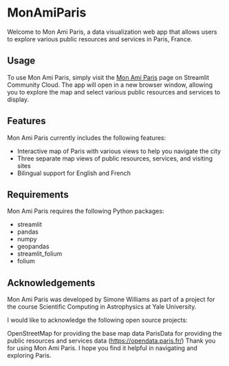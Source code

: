 # MonAmiParis
Welcome to Mon Ami Paris, a data visualization web app that allows users to explore various public resources and services in Paris, France.

## Usage
To use Mon Ami Paris, simply visit the [Mon Ami Paris](https://monamiparis.streamlit.app) page on Streamlit Community Cloud. The app will open in a new browser window, allowing you to explore the map and select various public resources and services to display.

## Features

Mon Ami Paris currently includes the following features:
- Interactive map of Paris with various views to help you navigate the city
- Three separate map views of public resources, services, and visiting sites
- Bilingual support for English and French

## Requirements
Mon Ami Paris requires the following Python packages:

- streamlit
- pandas
- numpy
- geopandas
- streamlit_folium
- folium

## Acknowledgements
Mon Ami Paris was developed by Simone Williams as part of a project for the course Scientific Computing in Astrophysics at Yale University.

I would like to acknowledge the following open source projects:

OpenStreetMap for providing the base map data
ParisData for providing the public resources and services data (https://opendata.paris.fr/)
Thank you for using Mon Ami Paris. I hope you find it helpful in navigating and exploring Paris.




